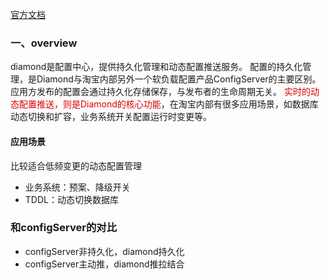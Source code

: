 [官方文档](http://mw.alibaba-inc.com/products/diamondserver/_book/programer-magazine-configserver.html?spm=a1zco.8292286.0.0.27ce2588nFbSMV)

### 一、overview

diamond是配置中心，提供持久化管理和动态配置推送服务。 配置的持久化管理，是Diamond与淘宝内部另外一个软负载配置产品ConfigServer的主要区别。应用方发布的配置会通过持久化存储保存，与发布者的生命周期无关。 <font color=dark>实时的动态配置推送，则是Diamond的核心功能</font>，在淘宝内部有很多应用场景，如数据库动态切换和扩容，业务系统开关配置运行时变更等。

#### 应用场景

比较适合低频变更的动态配置管理

- 业务系统：预案、降级开关
- TDDL：动态切换数据库



### 和configServer的对比

- configServer非持久化，diamond持久化
- configServer主动推，diamond推拉结合



